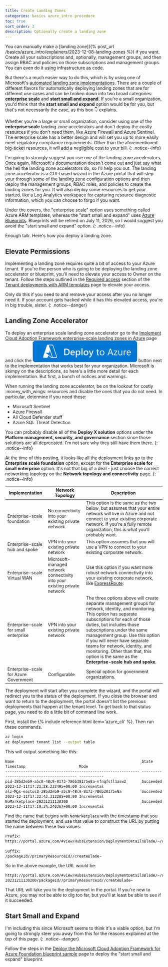 ```yaml
---
title: Create Landing Zones
categories: basics azure_intro procedure
toc: true
sort_order: 2
description: Optionally create a landing zone
---
```

You can manually make a [landing zone]({% post_url /basics/azure_intro/explainers/2023-12-08-landing-zones %}) if you want. Create all your subscriptions and, optionally, management groups, and then assign RBAC and policies on those subscriptions and management groups. You can even do it using infrastructure as code.

But there's a much easier way to do this, which is by using one of Microsoft's [automated landing zone implementations](https://learn.microsoft.com/en-us/azure/cloud-adoption-framework/ready/landing-zone/implementation-options).<!--more--> There are a couple of different flavors for automatically deploying landing zones that are for different use cases and can be broken down into two broad categories: [**enterprise scale**](https://learn.microsoft.com/en-us/azure/cloud-adoption-framework/ready/enterprise-scale/) and [**start small and expand**](https://learn.microsoft.com/en-us/azure/cloud-adoption-framework/ready/landing-zone/migrate-landing-zone). If you're a small organization, you'd think that the **start small and expand** option would be for you, but that's not necessarily the case, as this box :point_down: explains.

Whether you're a large or small organization, consider using one of the **enterprise scale** landing zone accelerators and don't deploy the costly resources if you don't need them, like Azure Firewall and Azure Sentinel. The enterprise scale has a better design and will set you up to more easily meet regulatory compliance requirements. Other than the aforementioned big-ticket resources, it will add a negligible cost to your bill.
{: .notice--info}

I'm going to strongly suggest you use one of the landing zone accelerators. Once again, Microsoft's documentation doesn't come out and just say what the hell the landing zone accelerators do, so I'll help you out. The landing zone accelerator is a GUI-based wizard in the Azure portal that will step your through some of the landing zone configuration options and then deploy the management groups, RBAC roles, and policies to create the landing zones for you. It will also deploy some resources to get your started, like a Log Analytics workspace for capturing resource diagnostic information, which you can choose to forgo if you want.

Under the covers, the "enterprise scale" option uses something called Azure ARM templates, whereas the "start small and expand" uses [Azure Blueprints](https://learn.microsoft.com/en-us/azure/governance/blueprints/overview). Blueprints will be retired on July 11, 2026, so I would suggest you avoid the "start small and expand" option.
{: .notice--info}

Enough talk. Here's how you deploy a landing zone.

## Elevate Permissions

Implementing a landing zone requires quite a bit of access to your Azure tenant. If you're the person who is going to be deploying the landing zone accelerator or blueprint, you'll need to elevate your access to Owner on the tenant. Follow the steps outlined in the [Required access](https://learn.microsoft.com/en-us/azure/azure-resource-manager/templates/deploy-to-tenant?tabs=azure-cli#required-access) section of the [Tenant deployments with ARM templates](https://learn.microsoft.com/en-us/azure/azure-resource-manager/templates/deploy-to-tenant?tabs=azure-cli) page to elevate your access.

Only do this if you need to and remove your access after you no longer need it. If your account gets hacked while it has this elevated access, you're in big trouble, sister.
{: .notice--danger}

## Landing Zone Accelerator

To deploy an enterprise scale landing zone accelerator go to the [Implement Cloud Adoption Framework enterprise-scale landing zones in Azure](https://learn.microsoft.com/en-us/azure/cloud-adoption-framework/ready/enterprise-scale/implementation#reference-implementation) page and click the ![Deploy to Azure](https://raw.githubusercontent.com/Azure/azure-quickstart-templates/master/1-CONTRIBUTION-GUIDE/images/deploytoazure.svg?sanitize=true) button next to the implementation that works best for your organization. Microsoft is skimpy on the descriptions, so here's a little more detail for each implementation. But first, a bunch of notices and warnings.

<div class="notice--danger">When running the landing zone accelerator, be on the lookout for costly :money_with_wings: resources and disable the ones that you do not need. In particular, determine if you need these:
    <ul>
        <li>Microsoft Sentinel</li>
        <li>Azure Firewall</li>
        <li>All Cloud Defender stuff</li>
        <li>Azure SQL Threat Detection</li>
    </ul>
</div>

You can probably disable all of the **Deploy X solution** options under the **Platform management, security, and governance** section since those solutions are all deprecated. I'm not sure why they still have them there.
{: .notice--info}

At the time of this posting, it looks like all the deployment links go to the **Enterprise scale foundation** option, except for the **Enterprise scale for small enterprise** option. It's not that big of a deal - just choose the correct networking topology on the **Network topology and connectivity** page.
{: .notice--info}

|Implementation|Network Topology|Description|
|--------------|----------------|-----------|
|Enterprise-scale foundation|No connectivity into your existing private network|This option is the same as the two below, but assumes that your entire network will live in Azure and not connect to your existing corporate network. If you're a fully remote organization, this is what you'll probably want.|
|Enterprise-scale hub and spoke|VPN into your existing private network|This option assumes that you will use a VPN to connect to your existing corporate network.|
|Enterprise-scale Virtual WAN|Microsoft-managed network connectivity into your existing private network|Use this option if you want more robust network connectivity into your existing corporate network, like [ExpressRoute](https://learn.microsoft.com/en-us/azure/expressroute/expressroute-introduction).|
|Enterprise-scale for small enterprise|VPN into your existing private network|The three options above will create separate management groups for network, identity, and monitoring. This option has separate subscriptions for each of those duties, but includes those subscriptions under the same management group. Use this option if you will never have separate teams for network, identity, and monitoring. Other than that, this option is the same as the **Enterprise-scale hub and spoke**.|
|Enterprise-scale for Azure Government|Configurable|Special option for government organizations.|

The deployment will start after you complete the wizard, and the portal will redirect you to the status of the deployment. If you close the browser and want to return to the deployment, the portal doesn't list the previous deployments that happen at the tenant level. To get back to that status page, you need to do a little bit of command line work.

First, install the {% include reference.html item='azure_cli' %}. Then run these commands.

``` bash
az login
az deployment tenant list --output table
```

This will output something like this:

```
Name                                                         State     Timestamp                        Mode
------------------------------------------------------------ --------- -------------------------------- -----------
pid-385d2eb9-a5c0-48c9-8173-786b38175e8a-nfnqfstl1asw2       Succeeded 2023-12-11T17:21:28.232495+00:00 Incremental
alz-Mgs-eastus2-385d2eb9-a5c0-48c9-8173-786b38175e8a         Succeeded 2023-12-11T17:22:43.312285+00:00 Incremental
NoMarketplace-20231211130200                                 Succeeded 2023-12-11T17:19:34.240367+00:00 Incremental
```

Find the name that begins with `NoMarketplace` with the timestamp that you started the deployment, and use that value to construct the URL by putting the name between these two values:

```
Prefix:
https://portal.azure.com/#view/HubsExtension/DeploymentDetailsBlade/~/overview/id/%2Fproviders%2FMicrosoft.Resources%2Fdeployments%2F

Suffix:
/packageId//primaryResourceId//createBlade~
```

So in the above example, the URL would be:

```
https://portal.azure.com/#view/HubsExtension/DeploymentDetailsBlade/~/overview/id/%2Fproviders%2FMicrosoft.Resources%2Fdeployments%2FNoMarketplace-20231211130200/packageId//primaryResourceId//createBlade~
```

That URL will take you to the deployment in the portal. If you're new to Azure, you may not be able to dig too far, but you'll at least be able to see if it succeeded.

## Start Small and Expand

I'm including this since Microsoft seems to think it's a viable option, but I'm going to strongly steer you away from this for the reasons explained at the top of this page.
{: .notice--danger}

Follow the steps in the [Deploy the Microsoft Cloud Adoption Framework for Azure Foundation blueprint sample](https://learn.microsoft.com/en-us/azure/governance/blueprints/samples/caf-foundation/deploy) page to deploy the "start small and expand" blueprint.
